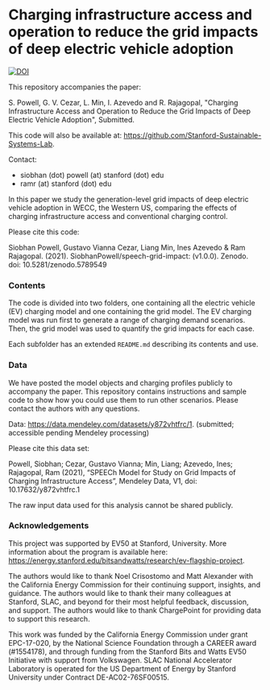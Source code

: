# Charging infrastructure access and operation to reduce the grid impacts of deep electric vehicle adoption

[![DOI](https://zenodo.org/badge/438098660.svg)](https://zenodo.org/badge/latestdoi/438098660)

This repository accompanies the paper: 

S. Powell, G. V. Cezar, L. Min, I. Azevedo and R. Rajagopal, "Charging Infrastructure Access and Operation to Reduce the Grid Impacts of Deep Electric Vehicle Adoption", Submitted.

This code will also be available at: https://github.com/Stanford-Sustainable-Systems-Lab.

Contact: 
- siobhan (dot) powell (at) stanford (dot) edu
- ramr (at) stanford (dot) edu

In this paper we study the generation-level grid impacts of deep electric vehicle adoption in WECC, the Western US, comparing the effects of charging infrastructure access and conventional charging control.

Please cite this code: 

Siobhan Powell, Gustavo Vianna Cezar, Liang Min, Ines Azevedo & Ram Rajagopal. (2021). SiobhanPowell/speech-grid-impact: (v1.0.0). Zenodo. doi: 10.5281/zenodo.5789549

### Contents

The code is divided into two folders, one containing all the electric vehicle (EV) charging model and one containing the grid model. The EV charging model was run first to generate a range of charging demand scenarios. Then, the grid model was used to quantify the grid impacts for each case. 

Each subfolder has an extended `README.md` describing its contents and use.

### Data

We have posted the model objects and charging profiles publicly to accompany the paper. This repository contains instructions and sample code to show how you could use them to run other scenarios. Please contact the authors with any questions.

Data: https://data.mendeley.com/datasets/y872vhtfrc/1. (submitted; accessible pending Mendeley processing)

Please cite this data set: 

Powell, Siobhan; Cezar, Gustavo Vianna; Min, Liang; Azevedo, Ines; Rajagopal, Ram (2021), “SPEECh Model for Study on Grid Impacts of Charging Infrastructure Access”, Mendeley Data, V1, doi: 10.17632/y872vhtfrc.1

The raw input data used for this analysis cannot be shared publicly. 

### Acknowledgements
This project was supported by EV50 at Stanford, University. More information about the program is available here: https://energy.stanford.edu/bitsandwatts/research/ev-flagship-project. 

The authors would like to thank Noel Crisostomo and Matt Alexander with the California Energy Commission for their continuing support, insights, and guidance. 
The authors would like to thank their many colleagues at Stanford, SLAC, and beyond for their most helpful feedback, discussion, and support. The authors would like to thank ChargePoint for providing data to support this research.

This work was funded by the California Energy Commission under grant EPC-17-020, by the National Science Foundation through a CAREER award (\#1554178), and through funding from the Stanford Bits and Watts EV50 Initiative with support from Volkswagen. SLAC National Accelerator Laboratory is operated for the US Department of Energy by Stanford University under Contract DE-AC02-76SF00515.
 

